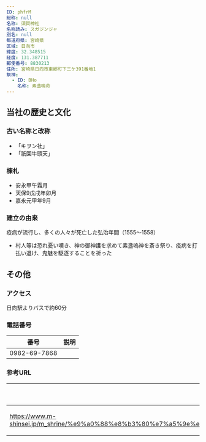 ```yaml
---
ID: phfrM
総称: null
名称: 須賀神社
名称読み: スガジンジャ
別名: null
都道府県: 宮崎県
区域: 日向市
緯度: 32.348515
経度: 131.387711
郵便番号: 8830213
住所: 宮崎県日向市東郷町下三ケ391番地1
祭神:
  - ID: BHo
    名称: 素盞嗚命
---
```


## 当社の歴史と文化

### 古い名称と改称

- 「キヲン社」
- 「祇園牛頭天」

### 棟札

- 安永甲午霜月
- 天保9戊戌年卯月
- 嘉永元甲年9月

### 建立の由来

疫病が流行し、多くの人々が死亡した弘治年間（1555～1558）

- 村人等は恐れ憂い嘆き、神の御神護を求めて素盞嗚神を斎き祭り、疫病を打払い退け、鬼魅を駆逐することを祈った

## その他

### アクセス

日向駅よりバスで約60分

### 電話番号

| 番号         | 説明 |
| ------------ | ---- |
| 0982-69-7868 |      |

### 参考URL

| URL                                                                                                                                             | 説明   |
| ----------------------------------------------------------------------------------------------------------------------------------------------- | ------ |
| https://www.m-shinsei.jp/m_shrine/%e9%a0%88%e8%b3%80%e7%a5%9e%e7%a4%be%ef%bc%88%e3%81%99%e3%81%8c%e3%81%98%e3%82%93%e3%81%98%e3%82%83%ef%bc%89/ | 神社庁 |
